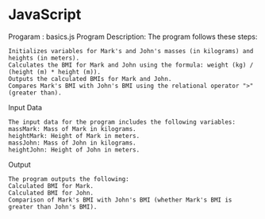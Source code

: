 # JavaScript

Progaram : basics.js
Program Description:
The program follows these steps:

    Initializes variables for Mark's and John's masses (in kilograms) and heights (in meters).
    Calculates the BMI for Mark and John using the formula: weight (kg) / (height (m) * height (m)).
    Outputs the calculated BMIs for Mark and John.
    Compares Mark's BMI with John's BMI using the relational operator ">" (greater than).
Input Data

    The input data for the program includes the following variables:
    massMark: Mass of Mark in kilograms.
    heightMark: Height of Mark in meters.
    massJohn: Mass of John in kilograms.
    heightJohn: Height of John in meters.
Output

    The program outputs the following:
    Calculated BMI for Mark.
    Calculated BMI for John.
    Comparison of Mark's BMI with John's BMI (whether Mark's BMI is greater than John's BMI).
